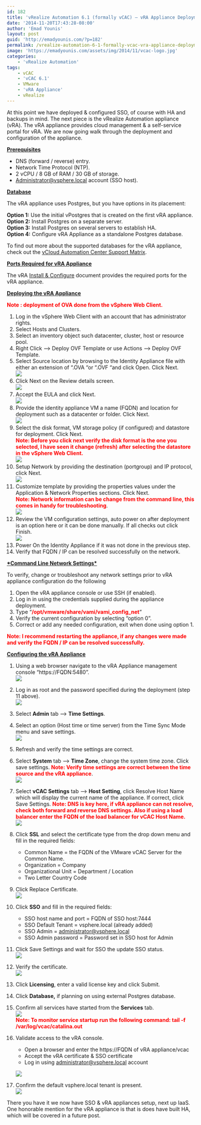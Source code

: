 ```yaml
---
id: 182
title: 'vRealize Automation 6.1 (formally vCAC) – vRA Appliance Deployment &#038; Configuration'
date: '2014-11-20T17:43:28-08:00'
author: 'Emad Younis'
layout: post
guid: 'http://emadyounis.com/?p=182'
permalink: /vrealize-automation-6-1-formally-vcac-vra-appliance-deployment-configuration/
image: 'https://emadyounis.com/assets/img/2014/11/vcac-logo.jpg'
categories:
    - 'vRealize Automation'
tags:
    - vCAC
    - 'vCAC 6.1'
    - VMware
    - 'vRA Appliance'
    - vRealize
---
```


At this point we have deployed &amp; configured SSO, of course with HA and backups in mind. The next piece is the vRealize Automation appliance (vRA). The vRA appliance provides cloud management &amp; a self-service portal for vRA. We are now going walk through the deployment and configuration of the appliance.

<span style="text-decoration: underline;">**Prerequisites**</span>

- DNS (forward / reverse) entry.
- Network Time Protocol (NTP).
- 2 vCPU / 8 GB of RAM / 30 GB of storage.
- Administrator@vsphere.local account (SSO host).

<span style="text-decoration: underline;">**Database**</span>

The vRA appliance uses Postgres, but you have options in its placement:

**Option 1:** Use the initial vPostgres that is created on the first vRA appliance.  
**Option 2:** Install Postgres on a separate server.  
**Option 3:** Install Postgres on several servers to establish HA.  
**Option 4:** Configure vRA Appliance as a standalone Postgres database.

To find out more about the supported databases for the vRA appliance, check out the [vCloud Automation Center Support Matrix](https://www.vmware.com/pdf/vcloud-automation-center-61-support-matrix.pdf).

<span style="text-decoration: underline;">**Ports Required for vRA Appliance**</span>

The vRA [Install &amp; Configure](http://pubs.vmware.com/vCAC-61/topic/com.vmware.ICbase/PDF/vcloud-automation-center-61-installation-and-configuration.pdf) document provides the required ports for the vRA appliance.

**<span style="text-decoration: underline;">Deploying the vRA Appliance</span>**

<span style="color: #ff0000;">**Note : deployment of OVA done from the vSphere Web Client.**</span>

1. Log in the vSphere Web Client with an account that has administrator rights.
2. Select Hosts and Clusters.
3. Select an inventory object such datacenter, cluster, host or resource pool.
4. Right Click –&gt; Deploy OVF Template or use Actions –&gt; Deploy OVF Template.
5. Select Source location by browsing to the Identity Appliance file with either an extension of “.OVA “or “.OVF “and click Open. Click Next.  
    [![](https://emadyounis.com/assets/img/2014/11/vRA-Appliance-1.jpg?resize=958%2C330)](https://emadyounis.com/assets/img/2014/11/vRA-Appliance-1.jpg)
6. Click Next on the Review details screen.  
    [![](https://emadyounis.com/assets/img/2014/11/vRA-Appliance-2.jpg?resize=960%2C409)](https://emadyounis.com/assets/img/2014/11/vRA-Appliance-2.jpg)
7. Accept the EULA and click Next.  
    [![](https://emadyounis.com/assets/img/2014/11/vRA-Appliance-3.jpg?resize=960%2C562)](https://emadyounis.com/assets/img/2014/11/vRA-Appliance-3.jpg)
8. Provide the identity appliance VM a name (FQDN) and location for deployment such as a datacenter or folder. Click Next.  
    [![](https://emadyounis.com/assets/img/2014/11/vRA-Appliance-4.jpg?resize=959%2C562)](https://emadyounis.com/assets/img/2014/11/vRA-Appliance-4.jpg)
9. Select the disk format, VM storage policy (if configured) and datastore for deployment. Click Next.  
    <span style="color: #ff0000;">**Note: Before you click next verify the disk format is the one you selected, I have seen it change (refresh) after selecting the datastore in the vSphere Web Client.**</span>  
    [![](https://emadyounis.com/assets/img/2014/10/vCAC-Deploy-5.jpg?resize=960%2C562)](https://emadyounis.com/assets/img/2014/10/vCAC-Deploy-5.jpg)
10. Setup Network by providing the destination (portgroup) and IP protocol, click Next.  
    [![](https://emadyounis.com/assets/img/2014/10/vCAC-Deploy-6.jpg?resize=961%2C562)](https://emadyounis.com/assets/img/2014/10/vCAC-Deploy-6.jpg)
11. Customize template by providing the properties values under the Application &amp; Network Properties sections. Click Next. **<span style="color: #ff0000;">  
    Note: Network information can be change from the command line, this comes in handy for troubleshooting</span>**.  
    [![](https://emadyounis.com/assets/img/2014/11/vRA-Appliance-7.jpg?resize=1024%2C671)](https://emadyounis.com/assets/img/2014/11/vRA-Appliance-7.jpg)
12. Review the VM configuration settings, auto power on after deployment is an option here or it can be done manually. If all checks out click Finish.  
    [![](https://emadyounis.com/assets/img/2014/11/vRA-Appliance-8.jpg?resize=1024%2C672)](https://emadyounis.com/assets/img/2014/11/vRA-Appliance-8.jpg)
13. Power On the Identity Appliance if it was not done in the previous step.
14. Verify that FQDN / IP can be resolved successfully on the network.

**<span style="text-decoration: underline;">\*Command Line Network Settings\*</span>**

To verify, change or troubleshoot any network settings prior to vRA appliance configuration do the following

1. Open the vRA appliance console or use SSH (if enabled).
2. Log in in using the credentials supplied during the appliance deployment.
3. Type “<span style="color: #ff0000;">**/opt/vmware/share/vami/vami\_config\_net**</span>“
4. Verify the current configuration by selecting “option 0”.
5. Correct or add any needed configuration, exit when done using option 1.

**<span style="color: #ff0000;">Note: I recommend restarting the appliance, if any changes were made and verify the FQDN / IP can be resolved successfully.</span>**

<span style="text-decoration: underline;">**Configuring the vRA Appliance**</span>

1. Using a web browser navigate to the vRA Appliance management console “https://FQDN:5480”.  
    [![](https://emadyounis.com/assets/img/2014/11/vRA-Appliance-9.jpg?resize=523%2C27)](https://emadyounis.com/assets/img/2014/11/vRA-Appliance-9.jpg)
2. Log in as root and the password specified during the deployment (step 11 above).  
    [![](https://emadyounis.com/assets/img/2014/11/vRA-Appliance-10.jpg?resize=830%2C228)](https://emadyounis.com/assets/img/2014/11/vRA-Appliance-10.jpg)
3. Select **Admin** tab –&gt; **Time Settings**.
4. Select an option (Host time or time server) from the Time Sync Mode menu and save settings.  
    [![](https://emadyounis.com/assets/img/2014/11/vRA-Appliance-11.jpg?resize=830%2C369)](https://emadyounis.com/assets/img/2014/11/vRA-Appliance-11.jpg)
5. Refresh and verify the time settings are correct.
6. Select **System** tab –&gt; **Time Zone**, change the system time zone. Click save settings. <span style="color: #ff0000;"> **Note: Verify time settings are correct between the time source and the vRA appliance**</span>.  
    [![](https://emadyounis.com/assets/img/2014/11/vRA-Appliance-12.jpg?resize=830%2C262)](https://emadyounis.com/assets/img/2014/11/vRA-Appliance-12.jpg)
7. Select **vCAC Settings** tab –&gt; **Host Setting**, click Resolve Host Name which will display the current name of the appliance. If correct, click Save Settings. <span style="color: #ff0000;"> **Note: DNS is key here, if vRA appliance can not resolve, check both forward and reverse DNS settings. Also if using a load balancer enter the FQDN of the load balancer for vCAC Host Name.**</span>  
    [![](https://emadyounis.com/assets/img/2014/11/vRA-Appliance-13.jpg?resize=829%2C287)](https://emadyounis.com/assets/img/2014/11/vRA-Appliance-13.jpg)
8. Click **SSL** and select the certificate type from the drop down menu and fill in the required fields: 
    - Common Name = the FQDN of the VMware vCAC Server for the Common Name.
    - Organization = Company
    - Organizational Unit = Department / Location
    - Two Letter Country Code
9. Click Replace Certificate.  
    [![](https://emadyounis.com/assets/img/2014/11/vRA-Appliance-14.jpg?resize=831%2C368)](https://emadyounis.com/assets/img/2014/11/vRA-Appliance-14.jpg)
10. Click **SSO** and fill in the required fields: 
    - SSO host name and port = FQDN of SSO host:7444
    - SSO Default Tenant = vsphere.local (already added)
    - SSO Admin = administrator@vsphere.local
    - SSO Admin password = Password set in SSO host for Admin
11. Click Save Settings and wait for SSO the update SSO status.  
    [![](https://emadyounis.com/assets/img/2014/11/vRA-Appliance-16.jpg?resize=828%2C338)](https://emadyounis.com/assets/img/2014/11/vRA-Appliance-16.jpg)
12. Verify the certificate.  
    [![](https://emadyounis.com/assets/img/2014/11/vRA-Appliance-15.jpg?resize=358%2C251)](https://emadyounis.com/assets/img/2014/11/vRA-Appliance-15.jpg)
13. Click **Licensing**, enter a valid license key and click Submit.
14. Click **Database,** if planning on using external Postgres database.
15. Confirm all services have started from the **Services** tab.  
    [![](https://emadyounis.com/assets/img/2014/11/vRA-Appliance-17.jpg?resize=830%2C755)](https://emadyounis.com/assets/img/2014/11/vRA-Appliance-17.jpg)  
    <span style="color: #ff0000;"> **Note: To monitor service startup run the following command: tail -f /var/log/vcac/catalina.out**</span>
16. Validate access to the vRA console. 
    - Open a browser and enter the https://FQDN of vRA appliance/vcac
    - Accept the vRA certificate &amp; SSO certificate
    - Log in using administrator@vsphere.local account
    
    [![](https://emadyounis.com/assets/img/2014/11/vRA-Appliance-18.jpg?resize=872%2C501)](https://emadyounis.com/assets/img/2014/11/vRA-Appliance-18.jpg)
17. Confirm the default vsphere.local tenant is present.  
    [![](https://emadyounis.com/assets/img/2014/11/vRA-Appliance-19.jpg?resize=1024%2C354)](https://emadyounis.com/assets/img/2014/11/vRA-Appliance-19.jpg)

There you have it we now have SSO &amp; vRA appliances setup, next up IaaS. One honorable mention for the vRA appliance is that is does have built HA, which will be covered in a future post.
